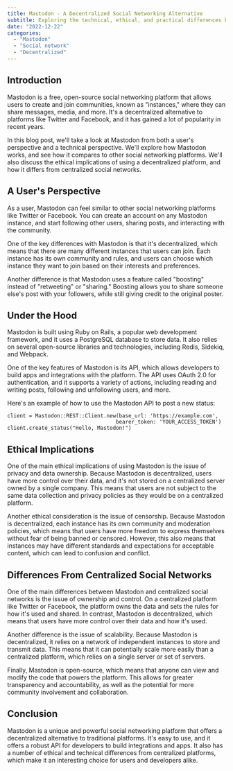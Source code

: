 ```yaml
---
title: Mastodon - A Decentralized Social Networking Alternative
subtitle: Exploring the technical, ethical, and practical differences between Mastodon and traditional platforms
date: "2022-12-22"
categories: 
  - "Mastodon"
  - "Social network"
  - "Decentralized"
---
```


## Introduction

Mastodon is a free, open-source social networking platform that allows users to create and join communities, known as "instances," where they can share messages, media, and more. It's a decentralized alternative to platforms like Twitter and Facebook, and it has gained a lot of popularity in recent years.

In this blog post, we'll take a look at Mastodon from both a user's perspective and a technical perspective. We'll explore how Mastodon works, and see how it compares to other social networking platforms. We'll also discuss the ethical implications of using a decentralized platform, and how it differs from centralized social networks.

## A User's Perspective

As a user, Mastodon can feel similar to other social networking platforms like Twitter or Facebook. You can create an account on any Mastodon instance, and start following other users, sharing posts, and interacting with the community.

One of the key differences with Mastodon is that it's decentralized, which means that there are many different instances that users can join. Each instance has its own community and rules, and users can choose which instance they want to join based on their interests and preferences.

Another difference is that Mastodon uses a feature called "boosting" instead of "retweeting" or "sharing." Boosting allows you to share someone else's post with your followers, while still giving credit to the original poster.

## Under the Hood

Mastodon is built using Ruby on Rails, a popular web development framework, and it uses a PostgreSQL database to store data. It also relies on several open-source libraries and technologies, including Redis, Sidekiq, and Webpack.

One of the key features of Mastodon is its API, which allows developers to build apps and integrations with the platform. The API uses OAuth 2.0 for authentication, and it supports a variety of actions, including reading and writing posts, following and unfollowing users, and more.

Here's an example of how to use the Mastodon API to post a new status:

```
client = Mastodon::REST::Client.new(base_url: 'https://example.com',
                                   bearer_token: 'YOUR_ACCESS_TOKEN')
client.create_status("Hello, Mastodon!")
```

## Ethical Implications

One of the main ethical implications of using Mastodon is the issue of privacy and data ownership. Because Mastodon is decentralized, users have more control over their data, and it's not stored on a centralized server owned by a single company. This means that users are not subject to the same data collection and privacy policies as they would be on a centralized platform.

Another ethical consideration is the issue of censorship. Because Mastodon is decentralized, each instance has its own community and moderation policies, which means that users have more freedom to express themselves without fear of being banned or censored. However, this also means that instances may have different standards and expectations for acceptable content, which can lead to confusion and conflict.

## Differences From Centralized Social Networks

One of the main differences between Mastodon and centralized social networks is the issue of ownership and control. On a centralized platform like Twitter or Facebook, the platform owns the data and sets the rules for how it's used and shared. In contrast, Mastodon is decentralized, which means that users have more control over their data and how it's used.

Another difference is the issue of scalability. Because Mastodon is decentralized, it relies on a network of independent instances to store and transmit data. This means that it can potentially scale more easily than a centralized platform, which relies on a single server or set of servers.

Finally, Mastodon is open-source, which means that anyone can view and modify the code that powers the platform. This allows for greater transparency and accountability, as well as the potential for more community involvement and collaboration.

## Conclusion

Mastodon is a unique and powerful social networking platform that offers a decentralized alternative to traditional platforms. It's easy to use, and it offers a robust API for developers to build integrations and apps. It also has a number of ethical and technical differences from centralized platforms, which make it an interesting choice for users and developers alike.